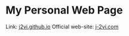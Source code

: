 # My Personal Web Page

Link: [j2vi.github.io](https://j2vi.github.io)
Official web-site: [j-2vi.com](https://j-2vi.com)
